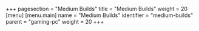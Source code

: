 +++
pagesection = "Medium Builds"
title = "Medium Builds"
weight = 20
[menu]
[menu.main]
		name = "Medium Builds"
		identifier = "medium-builds"
		parent = "gaming-pc"
		weight = 20
+++